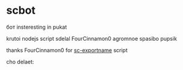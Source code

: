# scbot 
бот insteresting in pukat 

krutoi nodejs script sdelal FourCinnamon0 agromnoe spasibo pupsik

thanks FourCinnamon0 for [sc-exportname](github.com/FourCinnamon0/sc-exportname-tool) script

cho delaet:
